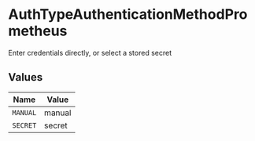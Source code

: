 # AuthTypeAuthenticationMethodPrometheus

Enter credentials directly, or select a stored secret


## Values

| Name     | Value    |
| -------- | -------- |
| `MANUAL` | manual   |
| `SECRET` | secret   |